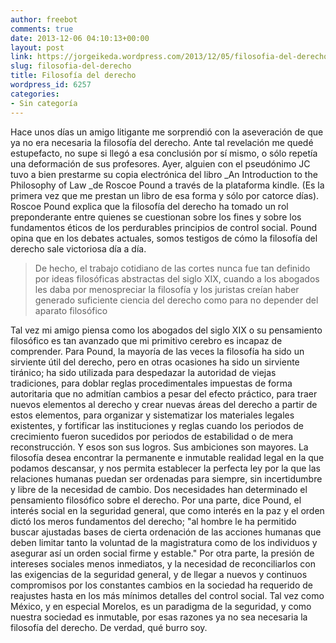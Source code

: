 ```yaml
---
author: freebot
comments: true
date: 2013-12-06 04:10:13+00:00
layout: post
link: https://jorgeikeda.wordpress.com/2013/12/05/filosofia-del-derecho/
slug: filosofia-del-derecho
title: Filosofía del derecho
wordpress_id: 6257
categories:
- Sin categoría
---
```


Hace unos días un amigo litigante me sorprendió con la aseveración de que ya no era necesaria la filosofía del derecho. Ante tal revelación me quedé estupefacto, no supe si llegó a esa conclusión por sí mismo, o sólo repetía una deformación de sus profesores.
Ayer, alguien con el pseudónimo JC tuvo a bien prestarme su copia electrónica del libro  _An Introduction to the Philosophy of Law _de Roscoe Pound a través de la plataforma kindle. (Es la primera vez que me prestan un libro de esa forma y sólo por catorce días). 
Roscoe Pound explica que la filosofía del derecho ha tomado un rol preponderante entre quienes se cuestionan sobre los fines y sobre los fundamentos éticos de los perdurables principios de control social. Pound opina que en los debates actuales, somos testigos de cómo la filosofía del derecho sale victoriosa día a día. 



<blockquote>De hecho, el trabajo cotidiano de las cortes nunca fue tan definido por ideas filosóficas abstractas del siglo XIX, cuando a los abogados les daba por menospreciar la filosofía y los juristas creían haber generado suficiente ciencia del derecho como para no depender del aparato filosófico </blockquote>



Tal vez mi amigo piensa como los abogados del siglo XIX o su pensamiento filosófico es tan avanzado que mi primitivo cerebro es incapaz de comprender.
Para Pound, la mayoría de las veces la filosofía ha sido un sirviente útil del derecho, pero en otras ocasiones ha sido un sirviente tiránico; ha sido utilizada para despedazar la autoridad de viejas tradiciones, para doblar reglas procedimentales impuestas de forma autoritaria que no admitían cambios a pesar del efecto práctico, para traer nuevos elementos al derecho y crear nuevas áreas del derecho a partir de estos elementos, para organizar y sistematizar los materiales legales existentes, y fortificar las instituciones y reglas cuando los periodos de crecimiento fueron sucedidos por periodos de estabilidad o de mera reconstrucción. Y esos son sus logros. Sus ambiciones son mayores. La filosofía desea encontrar la permanente e inmutable realidad legal en la que podamos descansar, y nos permita establecer la perfecta ley por la que las relaciones humanas puedan ser ordenadas para siempre, sin incertidumbre y libre de la necesidad de cambio. 
Dos necesidades han determinado el pensamiento filosófico sobre el derecho. Por una parte, dice Pound, el interés social en la seguridad general, que como interés en la paz y el orden dictó los meros fundamentos del derecho; "al hombre le ha permitido buscar ajustadas bases de cierta ordenación de las acciones humanas que deben limitar tanto la voluntad de la magistratura como de los individuos y asegurar así un orden social firme y estable." Por otra parte, la presión de intereses sociales menos inmediatos, y la necesidad de reconciliarlos con las exigencias de la seguridad general, y de llegar a nuevos y continuos compromisos por los constantes cambios en la sociedad ha requerido de reajustes hasta en los más mínimos detalles del control social. Tal vez como México, y en especial Morelos, es un paradigma de la seguridad, y como nuestra sociedad es inmutable, por esas razones ya no sea necesaria la filosofía del derecho. De verdad, qué burro soy.
